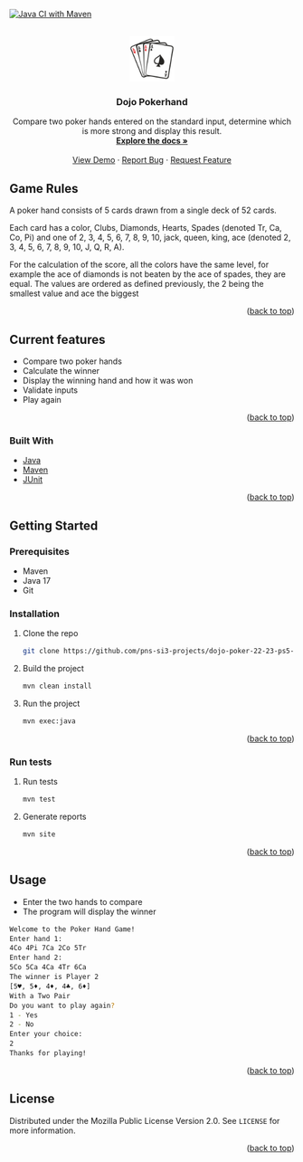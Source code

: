
<!-- PROJECT SHIELDS -->
<!--
*** I'm using markdown "reference style" links for readability.
*** Reference links are enclosed in brackets [ ] instead of parentheses ( ).
*** See the bottom of this document for the declaration of the reference variables
*** for contributors-url, forks-url, etc. This is an optional, concise syntax you may use.
*** https://www.markdownguide.org/basic-syntax/#reference-style-links
-->

[//]: # ([![Contributors][contributors-shield]][contributors-url])

[//]: # ([![Forks][forks-shield]][forks-url])

[//]: # ([![Stargazers][stars-shield]][stars-url])

[//]: # ([![Issues][issues-shield]][issues-url])

[//]: # ([![MIT License][license-shield]][license-url])

[//]: # ([![LinkedIn][linkedin-shield]][linkedin-url])
[![Java CI with Maven](https://github.com/pns-si3-projects/dojo-poker-22-23-ps5-22-23-poker-f/actions/workflows/github-actions-maven-test-build.yml/badge.svg)](https://github.com/pns-si3-projects/dojo-poker-22-23-ps5-22-23-poker-f/actions/workflows/github-actions-maven-test-build.yml)


<!-- PROJECT LOGO -->
<br />
<div align="center">
  <a href="https://github.com/pns-si3-projects/dojo-poker-22-23-ps5-22-23-poker-f">
    <img src="readme-data/logo.png" alt="Logo" width="80" height="80">

  </a>

<h3 align="center">Dojo Pokerhand</h3>

  <p align="center">
    Compare two poker hands entered on the standard input, determine which is more
strong and display this result.
    <br />
    <a href="https://github.com/pns-si3-projects/dojo-poker-22-23-ps5-22-23-poker-f"><strong>Explore the docs »</strong></a>
    <br />
    <br />
    <a href="https://github.com/pns-si3-projects/dojo-poker-22-23-ps5-22-23-poker-f">View Demo</a>
    ·
    <a href="https://github.com/pns-si3-projects/dojo-poker-22-23-ps5-22-23-poker-f/issues">Report Bug</a>
    ·
    <a href="https://github.com/pns-si3-projects/dojo-poker-22-23-ps5-22-23-poker-f/issues">Request Feature</a>
  </p>
</div>


[//]: # (<!-- TABLE OF CONTENTS -->)

[//]: # (<details>)

[//]: # (  <summary>Table of Contents</summary>)

[//]: # (  <ol>)

[//]: # (    <li>)

[//]: # (      <a href="#about-the-project">About The Project</a>)

[//]: # (      <ul>)

[//]: # (        <li><a href="#built-with">Built With</a></li>)

[//]: # (      </ul>)

[//]: # (    </li>)

[//]: # (    <li>)

[//]: # (      <a href="#getting-started">Getting Started</a>)

[//]: # (      <ul>)

[//]: # (        <li><a href="#prerequisites">Prerequisites</a></li>)

[//]: # (        <li><a href="#installation">Installation</a></li>)

[//]: # (      </ul>)

[//]: # (    </li>)

[//]: # (    <li><a href="#usage">Usage</a></li>)

[//]: # (    <li><a href="#contributing">Contributing</a></li>)

[//]: # (    <li><a href="#license">License</a></li>)

[//]: # (  </ol>)

[//]: # (</details>)



<!-- ABOUT THE PROJECT -->

## Game Rules

A poker hand consists of 5 cards drawn from a single deck of 52 cards.

Each card has a color, Clubs, Diamonds, Hearts, Spades (denoted Tr, Ca, Co, Pi) and one of 2, 3, 4, 5, 6, 7, 8, 9, 10,
jack, queen, king, ace (denoted 2, 3, 4, 5, 6, 7, 8, 9, 10, J, Q, R, A).

For the calculation of the score, all the colors have the same level,
for example the ace of diamonds is not beaten by the ace of spades, they are
equal. The values are ordered as defined previously, the 2 being the smallest value
and ace the biggest


<p align="right">(<a href="#readme-top">back to top</a>)</p>


## Current features

* Compare two poker hands
* Calculate the winner
* Display the winning hand and how it was won
* Validate inputs
* Play again

<p align="right">(<a href="#readme-top">back to top</a>)</p>

### Built With

* [Java](https://www.java.com/fr/)
* [Maven](https://maven.apache.org/)
* [JUnit](https://junit.org/junit5/)

<p align="right">(<a href="#readme-top">back to top</a>)</p>



<!-- GETTING STARTED -->

## Getting Started

### Prerequisites

* Maven
* Java 17
* Git

### Installation

1. Clone the repo
   ```sh
   git clone https://github.com/pns-si3-projects/dojo-poker-22-23-ps5-22-23-poker-f
   ```
2. Build the project
   ```sh
   mvn clean install
   ```
3. Run the project
   ```sh
   mvn exec:java
   ```

<p align="right">(<a href="#readme-top">back to top</a>)</p>

### Run tests

1. Run tests
   ```sh
   mvn test
   ```
2. Generate reports
   ```sh
   mvn site
   ```

<p align="right">(<a href="#readme-top">back to top</a>)</p>

<!-- USAGE EXAMPLES -->

## Usage

* Enter the two hands to compare
* The program will display the winner

```sh
Welcome to the Poker Hand Game!
Enter hand 1:
4Co 4Pi 7Ca 2Co 5Tr
Enter hand 2:
5Co 5Ca 4Ca 4Tr 6Ca
The winner is Player 2
[5♥, 5♦, 4♦, 4♣, 6♦]
With a Two Pair
Do you want to play again?
1 - Yes
2 - No
Enter your choice:
2
Thanks for playing!

```

<p align="right">(<a href="#readme-top">back to top</a>)</p>


[//]: # ()

[//]: # (<!-- ROADMAP -->)

[//]: # ()

[//]: # (## Roadmap)

[//]: # ()

[//]: # (- [ ] Feature 1)

[//]: # (- [ ] Feature 2)

[//]: # (- [ ] Feature 3)

[//]: # (    - [ ] Nested Feature)

[//]: # ()

[//]: # (See the [open issues]&#40;https://github.com/pns-si3-projects/dojo-poker-22-23-ps5-22-23-poker-f/issues&#41; for a full list of)

[//]: # (proposed features &#40;and)

[//]: # (known issues&#41;.)

[//]: # ()

[//]: # (<p align="right">&#40;<a href="#readme-top">back to top</a>&#41;</p>)

[//]: # ()


[//]: # (<!-- CONTRIBUTING -->)

[//]: # ()

[//]: # (## Contributing)

[//]: # ()

[//]: # (Contributions are what make the open source community such an amazing place to learn, inspire, and create. Any)

[//]: # (contributions you make are **greatly appreciated**.)

[//]: # ()

[//]: # (If you have a suggestion that would make this better, please fork the repo and create a pull request. You can also)

[//]: # (simply open an issue with the tag "enhancement".)

[//]: # (Don't forget to give the project a star! Thanks again!)

[//]: # ()

[//]: # (1. Fork the Project)

[//]: # (2. Create your Feature Branch &#40;`git checkout -b feature/AmazingFeature`&#41;)

[//]: # (3. Commit your Changes &#40;`git commit -m 'Add some AmazingFeature'`&#41;)

[//]: # (4. Push to the Branch &#40;`git push origin feature/AmazingFeature`&#41;)

[//]: # (5. Open a Pull Request)

[//]: # ()

[//]: # (<p align="right">&#40;<a href="#readme-top">back to top</a>&#41;</p>)

[//]: # ()


<!-- LICENSE -->

## License

Distributed under the Mozilla Public License Version 2.0. See `LICENSE` for more information.

<p align="right">(<a href="#readme-top">back to top</a>)</p>



<!-- CONTACT -->

[//]: # (## Contact)

[//]: # ()

[//]: # (Your Name - [@twitter_handle]&#40;https://twitter.com/twitter_handle&#41; - email@email_client.com)

[//]: # ()

[//]: # (Project)

[//]: # (Link: [https://github.com/pns-si3-projects/dojo-poker-22-23-ps5-22-23-poker-f]&#40;https://github.com/pns-si3-projects/dojo-poker-22-23-ps5-22-23-poker-f&#41;)

[//]: # ()

[//]: # (<p align="right">&#40;<a href="#readme-top">back to top</a>&#41;</p>)

[//]: # ()

[//]: # ()

[//]: # ()

[//]: # (<!-- ACKNOWLEDGMENTS -->)

[//]: # ()

[//]: # (## Acknowledgments)

[//]: # ()

[//]: # (* []&#40;&#41;)

[//]: # (* []&#40;&#41;)

[//]: # (* []&#40;&#41;)

[//]: # ()

[//]: # (<p align="right">&#40;<a href="#readme-top">back to top</a>&#41;</p>)

[//]: # ()


<!-- MARKDOWN LINKS & IMAGES -->
<!-- https://www.markdownguide.org/basic-syntax/#reference-style-links -->

[contributors-shield]: https://img.shields.io/github/contributors/pns-si3-projects/dojo-poker-22-23-ps5-22-23-poker-f.svg?style=for-the-badge

[contributors-url]: https://github.com/pns-si3-projects/dojo-poker-22-23-ps5-22-23-poker-f/graphs/contributors

[forks-shield]: https://img.shields.io/github/forks/pns-si3-projects/dojo-poker-22-23-ps5-22-23-poker-f.svg?style=for-the-badge

[forks-url]: https://github.com/pns-si3-projects/dojo-poker-22-23-ps5-22-23-poker-f/network/members

[stars-shield]: https://img.shields.io/github/stars/pns-si3-projects/dojo-poker-22-23-ps5-22-23-poker-f.svg?style=for-the-badge

[stars-url]: https://github.com/pns-si3-projects/dojo-poker-22-23-ps5-22-23-poker-f/stargazers

[issues-shield]: https://img.shields.io/github/issues/pns-si3-projects/dojo-poker-22-23-ps5-22-23-poker-f.svg?style=for-the-badge

[issues-url]: https://github.com/pns-si3-projects/dojo-poker-22-23-ps5-22-23-poker-f/issues

[license-shield]: https://img.shields.io/github/license/pns-si3-projects/dojo-poker-22-23-ps5-22-23-poker-f.svg?style=for-the-badge

[license-url]: https://github.com/pns-si3-projects/dojo-poker-22-23-ps5-22-23-poker-f/blob/master/LICENSE.txt

[linkedin-shield]: https://img.shields.io/badge/-LinkedIn-black.svg?style=for-the-badge&logo=linkedin&colorB=555

[linkedin-url]: https://linkedin.com/in/linkedin_username
